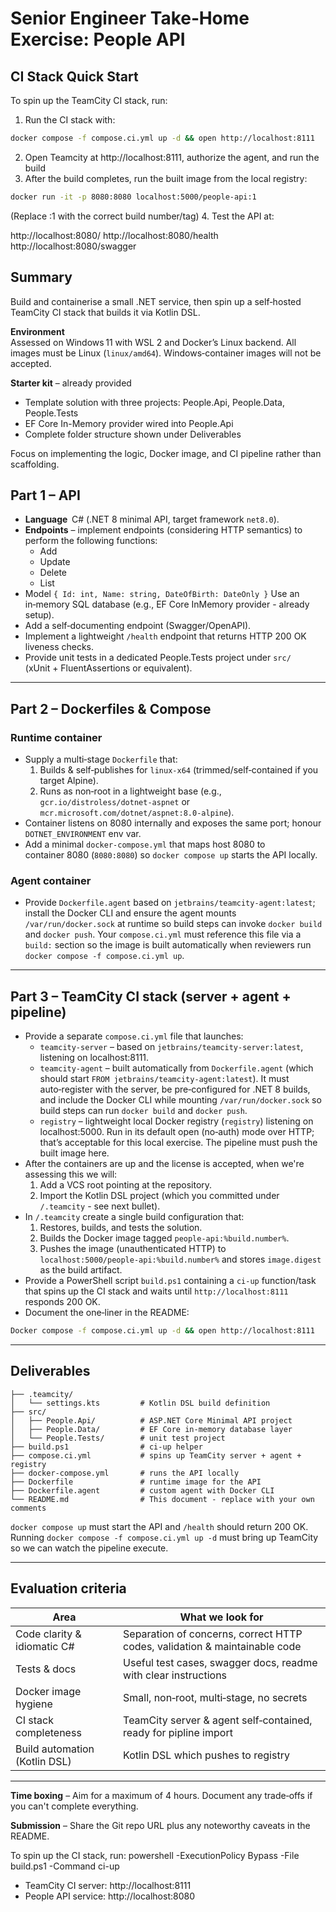 # Senior Engineer Take‑Home Exercise: People API

## CI Stack Quick Start

To spin up the TeamCity CI stack, run:

1. Run the CI stack with:

```sh
docker compose -f compose.ci.yml up -d && open http://localhost:8111
```

2. Open Teamcity at http://localhost:8111, authorize the agent, and run the build
3. After the build completes, run the built image from the local registry:

```sh
docker run -it -p 8080:8080 localhost:5000/people-api:1
```

(Replace :1 with the correct build number/tag) 4. Test the API at:

http://localhost:8080/
http://localhost:8080/health
http://localhost:8080/swagger

## Summary

Build and containerise a small .NET service, then spin up a self‑hosted TeamCity CI stack that builds it via Kotlin DSL.

**Environment**  
Assessed on Windows 11 with WSL 2 and Docker’s Linux backend. All images must be Linux (`linux/amd64`). Windows‑container images will not be accepted.

**Starter kit** – already provided

- Template solution with three projects: People.Api, People.Data, People.Tests
- EF Core In-Memory provider wired into People.Api
- Complete folder structure shown under Deliverables

Focus on implementing the logic, Docker image, and CI pipeline rather than scaffolding.

## Part 1 – API

- **Language**  C# (.NET 8 minimal API, target framework `net8.0`).
- **Endpoints** – implement endpoints (considering HTTP semantics) to perform the following functions:
  - Add
  - Update
  - Delete
  - List
- Model `{ Id: int, Name: string, DateOfBirth: DateOnly }` Use an in‑memory SQL database (e.g., EF Core InMemory provider - already setup).
- Add a self‑documenting endpoint (Swagger/OpenAPI).
- Implement a lightweight `/health` endpoint that returns HTTP 200 OK liveness checks.
- Provide unit tests in a dedicated People.Tests project under `src/` (xUnit + FluentAssertions or equivalent).

---

## Part 2 – Dockerfiles & Compose

### Runtime container

- Supply a multi‑stage `Dockerfile` that:
  1. Builds & self‑publishes for `linux‑x64` (trimmed/self‑contained if you target Alpine).
  2. Runs as non‑root in a lightweight base (e.g., `gcr.io/distroless/dotnet‑aspnet` or `mcr.microsoft.com/dotnet/aspnet:8.0‑alpine`).
- Container listens on 8080 internally and exposes the same port; honour `DOTNET_ENVIRONMENT` env var.
- Add a minimal `docker-compose.yml` that maps host 8080 to container 8080 (`8080:8080`) so `docker compose up` starts the API locally.

### Agent container

- Provide `Dockerfile.agent` based on `jetbrains/teamcity-agent:latest`; install the Docker CLI and ensure the agent mounts `/var/run/docker.sock` at runtime so build steps can invoke `docker build` and `docker push`. Your `compose.ci.yml` must reference this file via a `build:` section so the image is built automatically when reviewers run `docker compose -f compose.ci.yml up`.

---

## Part 3 – TeamCity CI stack (server + agent + pipeline)

- Provide a separate `compose.ci.yml` file that launches:
  - `teamcity-server` – based on `jetbrains/teamcity-server:latest`, listening on localhost:8111.
  - `teamcity-agent` – built automatically from `Dockerfile.agent` (which should start `FROM jetbrains/teamcity-agent:latest`). It must auto‑register with the server, be pre‑configured for .NET 8 builds, and include the Docker CLI while mounting `/var/run/docker.sock` so build steps can run `docker build` and `docker push`.
  - `registry` – lightweight local Docker registry (`registry`) listening on localhost:5000. Run in its default open (no‑auth) mode over HTTP; that’s acceptable for this local exercise. The pipeline must push the built image here.
- After the containers are up and the license is accepted, when we're assessing this we will:
  1. Add a VCS root pointing at the repository.
  2. Import the Kotlin DSL project (which you committed under `/.teamcity` - see next bullet).
- In `/.teamcity` create a single build configuration that:
  1. Restores, builds, and tests the solution.
  2. Builds the Docker image tagged `people-api:%build.number%`.
  3. Pushes the image (unauthenticated HTTP) to `localhost:5000/people-api:%build.number%` and stores `image.digest` as the build artifact.
- Provide a PowerShell script `build.ps1` containing a `ci-up` function/task that spins up the CI stack and waits until `http://localhost:8111` responds 200 OK.
- Document the one‑liner in the README:

```sh
Docker compose -f compose.ci.yml up -d && open http://localhost:8111
```

---

## Deliverables

```
├── .teamcity/
│   └── settings.kts         # Kotlin DSL build definition
├── src/
│   ├── People.Api/          # ASP.NET Core Minimal API project
│   ├── People.Data/         # EF Core in‑memory database layer
│   └── People.Tests/        # unit test project
├── build.ps1                # ci-up helper
├── compose.ci.yml           # spins up TeamCity server + agent + registry
├── docker-compose.yml       # runs the API locally
├── Dockerfile               # runtime image for the API
├── Dockerfile.agent         # custom agent with Docker CLI
└── README.md                # This document - replace with your own comments
```

`docker compose up` must start the API and `/health` should return 200 OK. Running `docker compose -f compose.ci.yml up -d` must bring up TeamCity so we can watch the pipeline execute.

---

## Evaluation criteria

| Area                          | What we look for                                                           |
| ----------------------------- | -------------------------------------------------------------------------- |
| Code clarity & idiomatic C#   | Separation of concerns, correct HTTP codes, validation & maintainable code |
| Tests & docs                  | Useful test cases, swagger docs, readme with clear instructions            |
| Docker image hygiene          | Small, non‑root, multi‑stage, no secrets                                   |
| CI stack completeness         | TeamCity server & agent self‑contained, ready for pipline import           |
| Build automation (Kotlin DSL) | Kotlin DSL which pushes to registry                                        |

---

**Time boxing** – Aim for a maximum of 4 hours. Document any trade‑offs if you can't complete everything.

**Submission** – Share the Git repo URL plus any noteworthy caveats in the README.

To spin up the CI stack, run:
powershell -ExecutionPolicy Bypass -File build.ps1 -Command ci-up

- TeamCity CI server: http://localhost:8111
- People API service: http://localhost:8080
